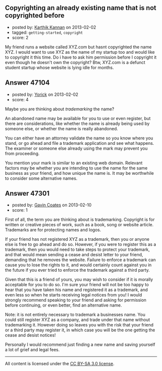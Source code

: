 ## Copyrighting an already existing name that is not copyrighted before

- posted by: [Karthik Kannan](https://stackexchange.com/users/-1/23836-karthik-kannan) on 2013-02-02
- tagged: `getting-started`, `copyright`
- score: 2

My friend runs a website called XYZ.com but hasnt copyrighted the name XYZ. I would want to use XYZ as the name of my startup too and would like to copyright it this time. Do i have to ask him permission before I copyright it even though he doesn't own the copyright?
Btw, XYZ.com is a defunct student startup whose website is lying idle for months.



## Answer 47104

- posted by: [Yorick](https://stackexchange.com/users/-1/22512-yorick) on 2013-02-02
- score: 4

Maybe you are thinking about *trademarking* the name?

An abandoned name may be available for you to use or even register, but there are considerations, like whether the name is already being used by someone else, or whether the name is really abandoned. 

You can either have an attorney validate the name so you know where you stand, or go ahead and file a trademark application and see what happens.  The examiner or someone else already using the mark may prevent you from proceeding.  

You mention your mark is similar to an existing web domain. Relevant factors may be whether you are intending to use the name for the same business as your friend, and how unique the name is.  It may be worthwhile to consider some alternative names.


## Answer 47301

- posted by: [Gavin Coates](https://stackexchange.com/users/-1/23633-gavin-coates) on 2013-02-10
- score: 1

First of all, the term you are thinking about is trademarking. Copyright is for written or creative pieces of work, such as a book, song or website article. Trademarks are for protecting names and logos.

If your friend has not registered XYZ as a trademark, then you or anyone else is free to go ahead and do so. However, if you were to register this as a trademark, then you would need to take steps to protect your trademark, and that would mean sending a cease and desist letter to your friend, demanding that he removes the website. Failure to enforce a trademark can cause you to lose the rights to it, and would certainly count against you in the future if you ever tried to enforce the trademark against a third party.

Given that this is a friend of yours, you may wish to consider if it is morally acceptable for you to do so. I'm sure your friend will not be too happy to hear that you have taken his name and registered it as a trademark, and even less so when he starts receiving legal notices from you! I would strongly recommend speaking to your friend and asking for permission before continuing, or even better, find an alternative name.

Note: it is not entirely necessary to trademark a businesses name. You could still register XYZ as a company, and trade under that name without trademarking it. However doing so leaves you with the risk that your friend or a third party may register it, in which case you will be the one getting the cease and desist notices!

Personally I would recommend just finding a new name and saving yourself a lot of grief and legal fees.



---

All content is licensed under the [CC BY-SA 3.0 license](https://creativecommons.org/licenses/by-sa/3.0/).
